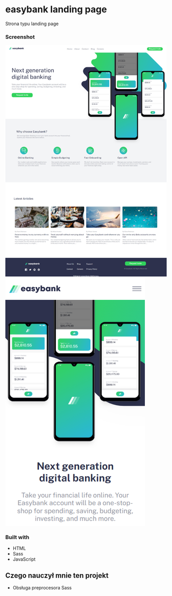 # easybank landing page

Strona typu landing page 

### Screenshot
![](./design/FireShot%20Capture%20009%20-%20Frontend%20Mentor%20-%20Easybank%20landing%20page%20-%20127.0.0.1.png)
![](./design/FireShot%20Capture%20010%20-%20Frontend%20Mentor%20-%20Easybank%20landing%20page%20-%20127.0.0.1.png)

### Built with

- HTML
- Sass
- JavaScript

## Czego nauczył mnie ten projekt 
- Obsługa preprocesora Sass